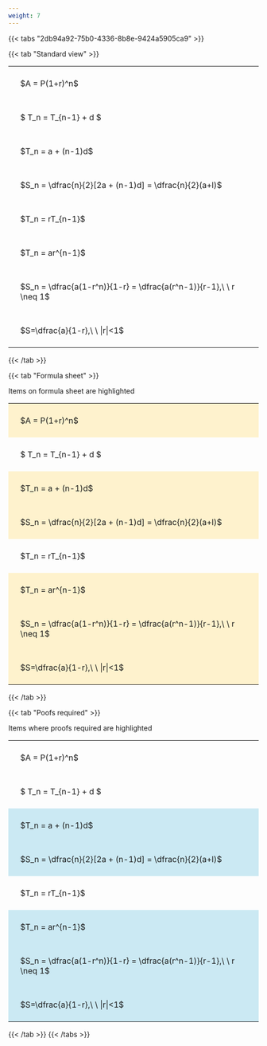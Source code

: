 ```yaml
---
weight: 7
---
```


{{< tabs "2db94a92-75b0-4336-8b8e-9424a5905ca9" >}}

{{< tab "Standard view" >}}

<style type="text/css">
#T_abbbb th.col_heading {
  text-align: left;
  font-size: 1em;
}
#T_abbbb td {
  text-align: left;
  font-size: 1em;
  padding: 1.5em;
}
</style>
<table id="T_abbbb">
  <thead>
  </thead>
  <tbody>
    <tr>
      <td id="T_abbbb_row0_col0" class="data row0 col0" >$A = P(1+r)^n$</td>
    </tr>
    <tr>
      <td id="T_abbbb_row1_col0" class="data row1 col0" >$ T_n = T_{n-1} + d $</td>
    </tr>
    <tr>
      <td id="T_abbbb_row2_col0" class="data row2 col0" >$T_n = a + (n-1)d$</td>
    </tr>
    <tr>
      <td id="T_abbbb_row3_col0" class="data row3 col0" >$S_n = \dfrac{n}{2}[2a + (n-1)d] = \dfrac{n}{2}(a+l)$</td>
    </tr>
    <tr>
      <td id="T_abbbb_row4_col0" class="data row4 col0" >$T_n = rT_{n-1}$</td>
    </tr>
    <tr>
      <td id="T_abbbb_row5_col0" class="data row5 col0" >$T_n = ar^{n-1}$</td>
    </tr>
    <tr>
      <td id="T_abbbb_row6_col0" class="data row6 col0" >$S_n = \dfrac{a(1-r^n)}{1-r} = \dfrac{a(r^n-1)}{r-1},\ \  r \neq 1$</td>
    </tr>
    <tr>
      <td id="T_abbbb_row7_col0" class="data row7 col0" >$S=\dfrac{a}{1-r},\ \ |r|<1$</td>
    </tr>
  </tbody>
</table>
{{< /tab >}}

{{< tab "Formula sheet" >}}

Items on formula sheet are highlighted 
<br>
<style type="text/css">
#T_a6dde th.col_heading {
  text-align: left;
  font-size: 1em;
}
#T_a6dde td {
  text-align: left;
  font-size: 1em;
  padding: 1.5em;
}
#T_a6dde_row0_col0, #T_a6dde_row2_col0, #T_a6dde_row3_col0, #T_a6dde_row5_col0, #T_a6dde_row6_col0, #T_a6dde_row7_col0 {
  background-color: rgba(255,194,10, 0.2);
}
#T_a6dde_row1_col0, #T_a6dde_row4_col0 {
  background-color: rgba(0,0,0,0);
}
</style>
<table id="T_a6dde">
  <thead>
  </thead>
  <tbody>
    <tr>
      <td id="T_a6dde_row0_col0" class="data row0 col0" >$A = P(1+r)^n$</td>
    </tr>
    <tr>
      <td id="T_a6dde_row1_col0" class="data row1 col0" >$ T_n = T_{n-1} + d $</td>
    </tr>
    <tr>
      <td id="T_a6dde_row2_col0" class="data row2 col0" >$T_n = a + (n-1)d$</td>
    </tr>
    <tr>
      <td id="T_a6dde_row3_col0" class="data row3 col0" >$S_n = \dfrac{n}{2}[2a + (n-1)d] = \dfrac{n}{2}(a+l)$</td>
    </tr>
    <tr>
      <td id="T_a6dde_row4_col0" class="data row4 col0" >$T_n = rT_{n-1}$</td>
    </tr>
    <tr>
      <td id="T_a6dde_row5_col0" class="data row5 col0" >$T_n = ar^{n-1}$</td>
    </tr>
    <tr>
      <td id="T_a6dde_row6_col0" class="data row6 col0" >$S_n = \dfrac{a(1-r^n)}{1-r} = \dfrac{a(r^n-1)}{r-1},\ \  r \neq 1$</td>
    </tr>
    <tr>
      <td id="T_a6dde_row7_col0" class="data row7 col0" >$S=\dfrac{a}{1-r},\ \ |r|<1$</td>
    </tr>
  </tbody>
</table>
{{< /tab >}}

{{< tab "Poofs required" >}}

Items where proofs required are highlighted 
<br>
<style type="text/css">
#T_ad464 th.col_heading {
  text-align: left;
  font-size: 1em;
}
#T_ad464 td {
  text-align: left;
  font-size: 1em;
  padding: 1.5em;
}
#T_ad464_row0_col0, #T_ad464_row1_col0, #T_ad464_row4_col0 {
  background-color: rgba(0,0,0,0);
}
#T_ad464_row2_col0, #T_ad464_row3_col0, #T_ad464_row5_col0, #T_ad464_row6_col0, #T_ad464_row7_col0 {
  background-color: rgba(0,150,200, 0.2);
}
</style>
<table id="T_ad464">
  <thead>
  </thead>
  <tbody>
    <tr>
      <td id="T_ad464_row0_col0" class="data row0 col0" >$A = P(1+r)^n$</td>
    </tr>
    <tr>
      <td id="T_ad464_row1_col0" class="data row1 col0" >$ T_n = T_{n-1} + d $</td>
    </tr>
    <tr>
      <td id="T_ad464_row2_col0" class="data row2 col0" >$T_n = a + (n-1)d$</td>
    </tr>
    <tr>
      <td id="T_ad464_row3_col0" class="data row3 col0" >$S_n = \dfrac{n}{2}[2a + (n-1)d] = \dfrac{n}{2}(a+l)$</td>
    </tr>
    <tr>
      <td id="T_ad464_row4_col0" class="data row4 col0" >$T_n = rT_{n-1}$</td>
    </tr>
    <tr>
      <td id="T_ad464_row5_col0" class="data row5 col0" >$T_n = ar^{n-1}$</td>
    </tr>
    <tr>
      <td id="T_ad464_row6_col0" class="data row6 col0" >$S_n = \dfrac{a(1-r^n)}{1-r} = \dfrac{a(r^n-1)}{r-1},\ \  r \neq 1$</td>
    </tr>
    <tr>
      <td id="T_ad464_row7_col0" class="data row7 col0" >$S=\dfrac{a}{1-r},\ \ |r|<1$</td>
    </tr>
  </tbody>
</table>
{{< /tab >}}
{{< /tabs >}}